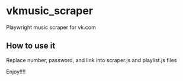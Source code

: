 # vkmusic_scraper
Playwright music scraper for vk.com

## How to use it
Replace number, password, and link into scraper.js and playlist.js files

Enjoy!!!!